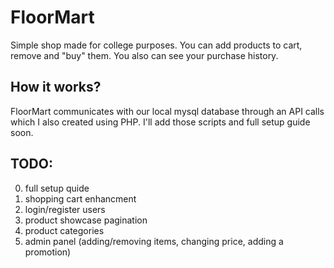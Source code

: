 # FloorMart

Simple shop made for college purposes. You can add products to cart, remove and "buy" them. You also can see your purchase history.

## How it works?

FloorMart communicates with our local mysql database through an API calls which I also created using PHP. 
I'll add those scripts and full setup guide soon.

## TODO:

0. full setup quide
1. shopping cart enhancment
2. login/register users
3. product showcase pagination
4. product categories
5. admin panel (adding/removing items, changing price, adding a promotion)



